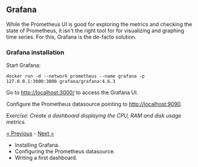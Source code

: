 ## Grafana

While the Prometheus UI is good for exploring the metrics and checking the
state of Prometheus, it isn't the right tool for for visualizing and graphing
time series. For this, Grafana is the de-facto solution.

### Grafana installation

Start Grafana:

```
docker run -d --network prometheus --name grafana -p 127.0.0.1:3000:3000 grafana/grafana:4.6.3
```

Go to <http://localhost:3000/> to access the Grafana UI.

Configure the Prometheus datasource pointing to <http://localhost:9090>.

*Exercise: Create a dashboard displaying the CPU, RAM and disk usage metrics.*


[< Previous](Alerting.md) - [Next >](ServiceDiscovery.md)

* Installing Grafana.
* Configuring the Prometheus datasource.
* Writing a first dashboard.
